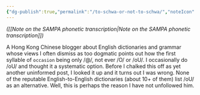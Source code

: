 ```yaml
---
{"dg-publish":true,"permalink":"/to-schwa-or-not-to-schwa/","noteIcon":"2"}
---
```


*([[Note on the SAMPA phonetic transcription\|Note on the SAMPA phonetic transcription]])*

A Hong Kong Chinese blogger about English dictionaries and grammar whose views I often dismiss as too dogmatic points out how the first syllable of `occasion` being only /@/, not ever /O/ or /oU/. I occasionally do /oU/ and thought it a systematic option. Before I chalked this off as yet another uninformed post, I looked it up and it turns out I was wrong. None of the reputable English-to-English dictionaries (about 10+ of them) list /oU/ as an alternative. Well, this is perhaps the reason I have not unfollowed him.